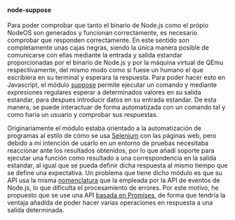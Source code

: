 #### node-suppose

Para poder comprobar que tanto el binario de Node.js como el própio NodeOS son
generados y funcionan correctamente, es necesario comprobar que responden
correctamente. En este sentido son completamente unas cajas negras, siendo la
única manera posible de comunicarse con ellas mediante la entrada y salida
estandar proporcionadas por el binario de Node.js y por la máquina virtual de
QEmu respectivamente, del mismo modo como si fuese un humano el que escribiera
en su terminal y esperara la respuesta. Para poder hacer esto en Javascript, el
módulo [suppose](https://github.com/jprichardson/node-suppose) permite ejecutar
un comando y mediante expresiones regulares esperar a determinados valores en su
salida estandar, para despues introducir datos en su entrada estandar. De esta
manera, se puede interactuar de forma automatizada con un comando tal y como
haria un usuario y comprobar sus respuestas.

Originariamente el módulo estaba orientado a la automatización de programas al
estilo de cómo se usa [Selenium](http://www.seleniumhq.org) con las páginas web,
pero debido a mi intención de usarlo en un entorno de pruebas necesitaba
reaccionar ante los resultados obtenidos, por lo que añadí soporte para ejecutar
una función como resultado a una correspondencia en la salida estandar, al igual
que se pueda definir dicha respuesta al mismo tiempo que se define una
expectativa. Un problema que tiene dicho módulo es que su API usa la misma
[nomenclatura](https://github.com/jprichardson/node-suppose/issues/9#issuecomment-70378218)
que la empleada por la API de eventos de Node.js, lo que dificulta el
procesamiento de errores. Por este motivo, he propuesto que se use una API
[basada en Promises](https://github.com/jprichardson/node-suppose/issues/9#issuecomment-147813472),
de forma que tendría la ventaja añadida de poder hacer varias operaciones en
respuesta a una salida determinada.
